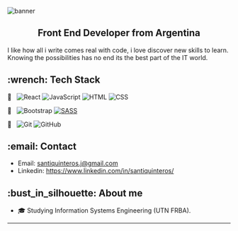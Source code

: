![banner](https://github.com/santtiq/santtiq/blob/main/header/2%20-%20copia.png)


<h2 align="center">
Front End Developer from Argentina
</h2>

<p>  
  I like how all i write comes real with code, i love discover new skills to learn. Knowing the possibilities has no end its the best part of the IT world.
</p>

<h2 align="start">
  :wrench: Tech Stack
</h2>

:hammer: &nbsp;
  ![React](https://img.shields.io/badge/-React-333333?style=flat&logo=react)
  ![JavaScript](https://img.shields.io/badge/-JavaScript-333333?style=flat&logo=javascript)
  ![HTML](https://img.shields.io/badge/-HTML-333333?style=flat&logo=HTML5)
  ![CSS](https://img.shields.io/badge/-CSS-333333?style=flat&logo=CSS3&logoColor=1572B6)
  

  
:art: &nbsp;
  ![Bootstrap](https://img.shields.io/badge/-Bootstrap-333333?style=flat&logo=bootstrap&logoColor=563D7C)
  <a href='https://github.com/shivamkapasia0' target="_blank"><img alt='SASS' src='https://img.shields.io/badge/SASS-100000?style=flat&logo=SASS&logoColor=CD6799&labelColor=3e3e3e&color=3e3e3e'/></a>
  
  :bookmark_tabs: &nbsp;
  ![Git](https://img.shields.io/badge/-Git-333333?style=flat&logo=git)
  ![GitHub](https://img.shields.io/badge/-GitHub-333333?style=flat&logo=github)

<h2 align="start">
  :email: Contact
</h2>

- Email: santiquinteros.j@gmail.com
- Linkedin: https://www.linkedin.com/in/santiquinteros/

<h2 align="start">
  :bust_in_silhouette: About me
</h2>

- :mortar_board: Studying Information Systems Engineering (UTN FRBA).

---

<!--

**santtiq/santtiq** is a ✨ _special_ ✨ repository because its `README.md` (this file) appears on your GitHub profile.

Here are some ideas to get you started:

- 🔭 I’m currently working on ...
- 🌱 I’m currently learning ...
- 👯 I’m looking to collaborate on ...
- 🤔 I’m looking for help with ...
- 💬 Ask me about ...
- 📫 How to reach me: ...
- 😄 Pronouns: ...
- ⚡ Fun fact: ...
-->
